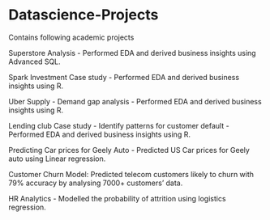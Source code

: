 # Datascience-Projects

Contains following academic projects

Superstore Analysis - Performed EDA and derived business insights using Advanced SQL.

Spark Investment Case study - Performed EDA and derived business insights using R.

Uber Supply - Demand gap analysis - Performed EDA and derived business insights using R.

Lending club Case study - Identify patterns for customer default - Performed EDA and derived business insights using R.

Predicting Car prices for Geely Auto - Predicted US Car prices for Geely auto using Linear regression.

Customer Churn Model: Predicted telecom customers likely to churn with 79% accuracy by analysing 7000+ customers’ data. 

HR Analytics - Modelled the probability of attrition using logistics regression.

